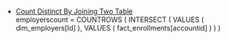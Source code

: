 - [Count Distinct By Joining Two Table](#count-distinct-two)  
<a id='count-distinct-two'></a>
employerscount = 
COUNTROWS (
    INTERSECT (
        VALUES ( dim_employers[Id] ),
        VALUES ( fact_enrollments[accountid] )
    )
)

